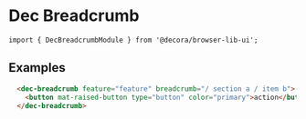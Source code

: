 # Dec Breadcrumb

`import { DecBreadcrumbModule } from '@decora/browser-lib-ui';`

## Examples

```html
  <dec-breadcrumb feature="feature" breadcrumb="/ section a / item b">
    <button mat-raised-button type="button" color="primary">action</button>
  </dec-breadcrumb>
```
